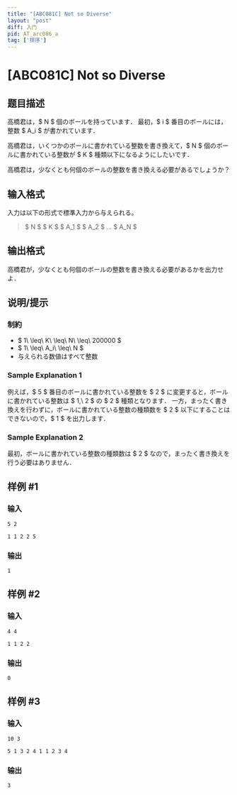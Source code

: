 ```yaml
---
title: "[ABC081C] Not so Diverse"
layout: "post"
diff: 入门
pid: AT_arc086_a
tag: ['排序']
---
```


# [ABC081C] Not so Diverse

## 题目描述

[problemUrl]: https://atcoder.jp/contests/abc081/tasks/arc086_a

高橋君は，$ N $ 個のボールを持っています． 最初，$ i $ 番目のボールには，整数 $ A_i $ が書かれています．

高橋君は，いくつかのボールに書かれている整数を書き換えて，$ N $ 個のボールに書かれている整数が $ K $ 種類以下になるようにしたいです．

高橋君は，少なくとも何個のボールの整数を書き換える必要があるでしょうか？

## 输入格式

入力は以下の形式で標準入力から与えられる。

> $ N $ $ K $ $ A_1 $ $ A_2 $ ... $ A_N $

## 输出格式

高橋君が，少なくとも何個のボールの整数を書き換える必要があるかを出力せよ．

## 说明/提示

### 制約

- $ 1\ \leq\ K\ \leq\ N\ \leq\ 200000 $
- $ 1\ \leq\ A_i\ \leq\ N $
- 与えられる数値はすべて整数

### Sample Explanation 1

例えば，$ 5 $ 番目のボールに書かれている整数を $ 2 $ に変更すると，ボールに書かれている整数は $ 1,\ 2 $ の $ 2 $ 種類となります． 一方，まったく書き換えを行わずに，ボールに書かれている整数の種類数を $ 2 $ 以下にすることはできないので，$ 1 $ を出力します．

### Sample Explanation 2

最初，ボールに書かれている整数の種類数は $ 2 $ なので，まったく書き換えを行う必要はありません．

## 样例 #1

### 输入

```
5 2
1 1 2 2 5
```

### 输出

```
1
```

## 样例 #2

### 输入

```
4 4
1 1 2 2
```

### 输出

```
0
```

## 样例 #3

### 输入

```
10 3
5 1 3 2 4 1 1 2 3 4
```

### 输出

```
3
```

